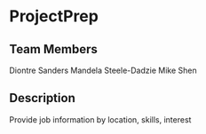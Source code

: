 # ProjectPrep

## Team Members

Diontre Sanders
Mandela Steele-Dadzie
Mike Shen

## Description

Provide job information by location, skills, interest
